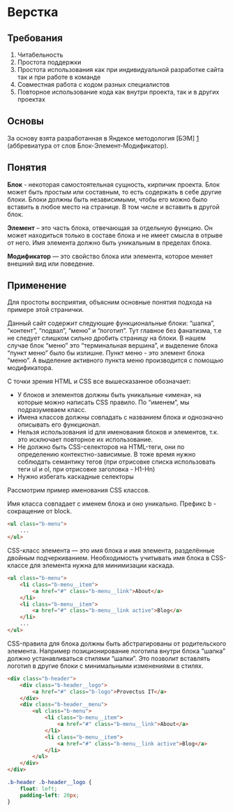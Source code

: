 Верстка
================================

Требования
----------

1.  Читабельность
2.  Простота поддержки
3.  Простота использования как при индивидуальной разработке сайта так и при работе в команде
4.  Совместная работа с кодом разных специалистов
5.  Повторное использование кода как внутри проекта, так и в других проектах

Основы
------
За основу взята разработанная в Яндексе методология [БЭМ] [1] (аббревиатура от слов Блок-Элемент-Модификатор). 

Понятия
-------
**Блок** - некоторая самостоятельная сущность, кирпичик проекта. Блок может быть простым или составным, то есть содержать в себе другие блоки. Блоки должны быть независимыми, чтобы его можно было вставить в любое место на странице. В том числе и вставить в другой блок.

**Элемент** – это часть блока, отвечающая за отдельную функцию. Он может находиться только в составе блока и не имеет смысла в отрыве от него. Имя элемента должно быть уникальным в пределах блока. 

**Модификатор** — это свойство блока или элемента, которое меняет внешний вид или поведение.

Применение
----------

Для простоты восприятия, объясним основные понятия подхода на примере этой странички.

Данный сайт содержит следующие функциональные блоки: “шапка”, “контент”, “подвал”, “меню” и “логотип”. Тут главное без фанатизма, т.е не следует слишком сильно дробить страницу на блоки. В нашем случае блок “меню” это “терминальная вершина”, и выделение блока “пункт меню” было бы излишне. Пункт меню - это элемент блока “меню”. А выделение активного пункта меню производится с помощью модификатора.

С точки зрения HTML и CSS все вышесказанное обозначает:
*	У блоков и элементов должны быть уникальные «имена», на которые можно написать CSS правило. По “именем”, мы подразумеваем класс.
*	Имена классов должны совпадать с названием блока и однозначно описывать его функционал. 
*	Нельзя использования id для именования блоков и элементов, т.к. это исключает повторное их использование.
*	Не должно быть CSS-селекторов на HTML-теги, они по определению контекстно-зависимые. В тоже время нужно соблюдать семантику тегов (при отрисовке списка использовать теги ul и ol, при отрисовке заголовка - H1-Hn)
*	Нужно избегать каскадные селекторы

Рассмотрим пример именования CSS классов. 
 
Имя класса совпадает с именем блока и оно уникально. Префикс b - сокращение от block.
```html
<ul class="b-menu">
	...
</ul>
```

CSS-класс элемента — это имя блока и имя элемента, разделённые двойным подчеркиванием. Необходимость учитывать имя блока в CSS-классе для элемента нужна для минимизации каскада.
```html
<ul class="b-menu">
  	<li class="b-menu__item">
  		<a href="#" class="b-menu__link">About</a>
  	</li>
  	<li class="b-menu__item">
  		<a href="#" class="b-menu__link active">Blog</a>
  	</li>
  	...
</ul>
```

CSS-правила для блока должны быть абстрагированы от родительского элемента. Например позиционирование логотипа внутри блока “шапка” должно устанавливаться стилями “шапки”. Это позволит вставлять логотип в другие блоки с минимальными изменениями в стилях.

```html
<div class="b-header">
	<div class="b-header__logo">
		<a href="#" class="b-logo">Provectus IT</a>
	</div>
	<div class="b-header__menu">
		<ul class="b-menu">
			<li class="b-menu__item">
				<a href="#" class="b-menu__link">About</a>
			</li>
			<li class="b-menu__item">
				<a href="#" class="b-menu__link active">Blog</a>
			</li>
		</ul>
	</div>
</div>
``` 
```css
.b-header .b-header__logo {
    float: left;
    padding-left: 20px;
}
```

  [1]: http://bem.info/        "БЭМ"
  

